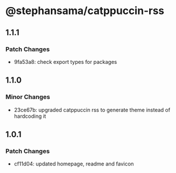 # @stephansama/catppuccin-rss

## 1.1.1

### Patch Changes

- 9fa53a8: check export types for packages

## 1.1.0

### Minor Changes

- 23ce67b: upgraded catppuccin rss to generate theme instead of hardcoding it

## 1.0.1

### Patch Changes

- cf11d04: updated homepage, readme and favicon
